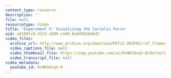 ```yaml
---
content_type: resource
description: ''
file: null
resourcetype: Video
title: 'Experiment V: Visualizing the Coriolis Force'
uid: a6189fc0-3223-1899-c449-8e049920d6d2
video_files:
  archive_url: http://www.archive.org/download/MIT12.003F02/ref_frames.mp4
  video_captions_file: null
  video_thumbnail_file: https://img.youtube.com/vi/RrWKSOvqV-0/default.jpg
  video_transcript_file: null
video_metadata:
  youtube_id: RrWKSOvqV-0
---
```

